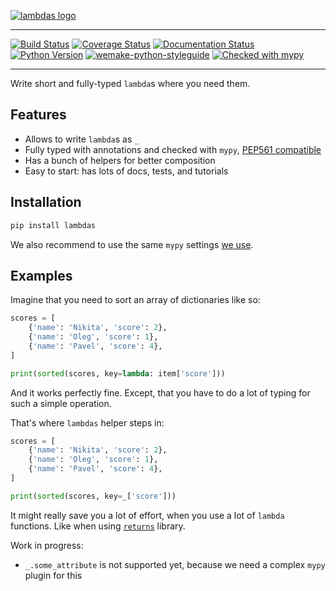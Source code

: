 [![lambdas logo](https://raw.githubusercontent.com/dry-python/brand/master/logo/lambdas.png)](https://github.com/dry-python/lambdas)

-----

[![Build Status](https://travis-ci.org/dry-python/lambdas.svg?branch=master)](https://travis-ci.org/dry-python/lambdas)
[![Coverage Status](https://coveralls.io/repos/github/dry-python/lambdas/badge.svg?branch=master)](https://coveralls.io/github/dry-python/lambdas?branch=master)
[![Documentation Status](https://readthedocs.org/projects/lambdas/badge/?version=latest)](https://lambdas.readthedocs.io/en/latest/?badge=latest)
[![Python Version](https://img.shields.io/pypi/pyversions/lambdas.svg)](https://pypi.org/project/lambdas/)
[![wemake-python-styleguide](https://img.shields.io/badge/style-wemake-000000.svg)](https://github.com/wemake-services/wemake-python-styleguide) [![Checked with mypy](http://www.mypy-lang.org/static/mypy_badge.svg)](http://mypy-lang.org/)

-----

Write short and fully-typed `lambda`s where you need them.


## Features

- Allows to write `lambda`s as `_`
- Fully typed with annotations and checked with `mypy`, [PEP561 compatible](https://www.python.org/dev/peps/pep-0561/)
- Has a bunch of helpers for better composition
- Easy to start: has lots of docs, tests, and tutorials


## Installation

```bash
pip install lambdas
```

We also recommend to use the same `mypy` settings [we use](https://github.com/wemake-services/wemake-python-styleguide/blob/master/styles/mypy.toml).


## Examples

Imagine that you need to sort an array of dictionaries like so:

```python
scores = [
    {'name': 'Nikita', 'score': 2},
    {'name': 'Oleg', 'score': 1},
    {'name': 'Pavel', 'score': 4},
]

print(sorted(scores, key=lambda: item['score']))
```

And it works perfectly fine.
Except, that you have to do a lot of typing for such a simple operation.

That's where `lambdas` helper steps in:

```python
scores = [
    {'name': 'Nikita', 'score': 2},
    {'name': 'Oleg', 'score': 1},
    {'name': 'Pavel', 'score': 4},
]

print(sorted(scores, key=_['score']))
```

It might really save you a lot of effort,
when you use a lot of `lambda` functions.
Like when using [`returns`](https://github.com/dry-python/returns) library.

Work in progress:

- `_.some_attribute` is not supported yet, because we need a complex `mypy` plugin for this
